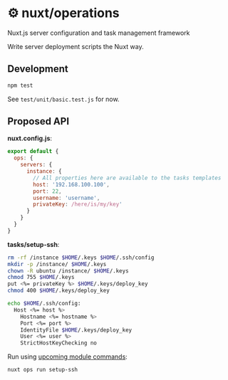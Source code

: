 <p align="center">
  <h1>⚙ nuxt/operations</h1>
  <span>Nuxt.js server configuration and task management framework</span>
</p>

Write server deployment scripts the Nuxt way.

## Development

```js
npm test
```

See `test/unit/basic.test.js` for now.

## Proposed API

**nuxt.config.js**:

```js
export default {
  ops: {
    servers: {
      instance: {
        // All properties here are available to the tasks templates
        host: '192.168.100.100',
        port: 22,
        username: 'username',
        privateKey: /here/is/my/key'
      }
    }
  }
}
```

**tasks/setup-ssh**:

```sh
rm -rf /instance $HOME/.keys $HOME/.ssh/config
mkdir -p /instance/ $HOME/.keys
chown -R ubuntu /instance/ $HOME/.keys
chmod 755 $HOME/.keys
put <%= privateKey %> $HOME/.keys/deploy_key
chmod 400 $HOME/.keys/deploy_key

echo $HOME/.ssh/config:
  Host <%= host %>
    Hostname <%= hostname %>
    Port <%= port %>
    IdentityFile $HOME/.keys/deploy_key
    User <%= user %>
    StrictHostKeyChecking no
```

Run using [upcoming module commands](https://github.com/nuxt/nuxt.js/pull/4314):

```sh
nuxt ops run setup-ssh
```
